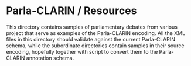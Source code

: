 # Parla-CLARIN / Resources

This directory contains samples of parliamentary debates from various project that serve as
examples of the Parla-CLARIN encoding. All the XML files in this directory should validate against
the current Parla-CLARIN schema, while the subordinate directories contain samples in their source encoding,
hopefully together with script to convert them to the Parla-CLARIN annotation schema.
